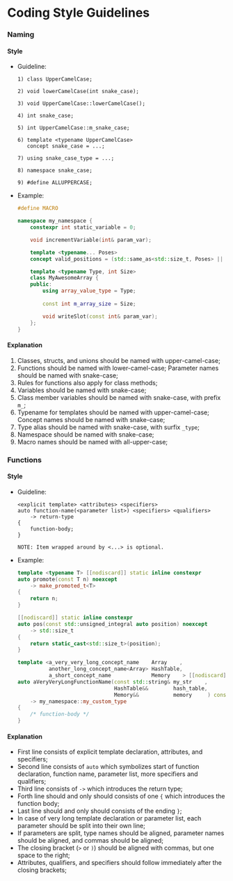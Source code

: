 # Coding Style Guidelines


### Naming
#### Style
* Guideline:
    ```
    1) class UpperCamelCase;

    2) void lowerCamelCase(int snake_case);

    3) void UpperCamelCase::lowerCamelCase();

    4) int snake_case;

    5) int UpperCamelCase::m_snake_case;

    6) template <typename UpperCamelCase>
       concept snake_case = ...;

    7) using snake_case_type = ...;

    8) namespace snake_case;

    9) #define ALLUPPERCASE;
    ```
* Example:
    ```cpp
    #define MACRO

    namespace my_namespace {
        constexpr int static_variable = 0;

        void incrementVariable(int& param_var);

        template <typename... Poses>
        concept valid_positions = (std::same_as<std::size_t, Poses> || ...);

        template <typename Type, int Size>
        class MyAwesomeArray {
        public:
            using array_value_type = Type;
            
            const int m_array_size = Size;

            void writeSlot(const int& param_var);
        };
    }
    ```
#### Explanation
1. Classes, structs, and unions should be named with upper-camel-case;
2. Functions should be named with lower-camel-case; Parameter names should be named with snake-case;
3. Rules for functions also apply for class methods;
4. Variables should be named with snake-case;
5. Class member variables should be named with snake-case, with prefix `m_`;
6. Typename for templates should be named with upper-camel-case; Concept names should be named with snake-case;
7. Type alias should be named with snake-case, with surfix `_type`;
8. Namespace should be named with snake-case;
9. Macro names should be named with all-upper-case;


### Functions
#### Style
* Guideline:
    ```
    <explicit template> <attributes> <specifiers>
    auto function-name(<parameter list>) <specifiers> <qualifiers>
        -> return-type
    {
        function-body;
    }

    NOTE: Item wrapped around by <...> is optional.
    ```
* Example:
    ```cpp
    template <typename T> [[nodiscard]] static inline constexpr
    auto promote(const T n) noexcept
        -> make_promoted_t<T>
    {
        return n;
    }
    ```
    ```cpp
    [[nodiscard]] static inline constexpr
    auto pos(const std::unsigned_integral auto position) noexcept
        -> std::size_t
    {
        return static_cast<std::size_t>(position);
    }
    ```
    ```cpp
    template <a_very_very_long_concept_name    Array    ,
              another_long_concept_name<Array> HashTable,
              a_short_concept_name             Memory    > [[nodiscard]] inline constexpr
    auto aVeryVeryLongFunctionName(const std::string& my_str    ,
                                   HashTable&&        hash_table,
                                   Memory&&           memory     ) const noexcept &&
        -> my_namespace::my_custom_type
    {
        /* function-body */
    }
    ```
#### Explanation
* First line consists of explicit template declaration, attributes, and specifiers;
* Second line consists of `auto` which symbolizes start of function declaration, function name, parameter list, more specifiers and qualifiers;
* Third line consists of `->` which introduces the return type;
* Forth line should and only should consists of one `{` which introduces the function body;
* Last line should and only should consists of the ending `}`;
* In case of very long template declaration or parameter list, each parameter should be split into their own line;
* If parameters are split, type names should be aligned, parameter names should be aligned, and commas should be aligned;
* The closing bracket (`>` or `)`) should be aligned with commas, but one space to the right;
* Attributes, qualifiers, and specifiers should follow immediately after the closing brackets;
